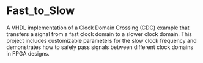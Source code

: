 # Fast_to_Slow
A VHDL implementation of a Clock Domain Crossing (CDC) example that transfers a signal from a fast clock domain to a slower clock domain. This project includes customizable parameters for the slow clock frequency and demonstrates how to safely pass signals between different clock domains in FPGA designs.
